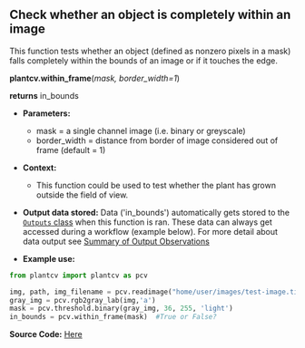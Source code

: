 ## Check whether an object is completely within an image

This function tests whether an object (defined as nonzero pixels in a mask) falls completely within the bounds of an 
image or if it touches the edge.

**plantcv.within_frame**(*mask, border_width=1*)

**returns** in_bounds

- **Parameters:**
    - mask = a single channel image (i.e. binary or greyscale)
    - border_width = distance from border of image considered out of frame (default = 1)

- **Context:**
    - This function could be used to test whether the plant has grown outside the field of view.
- **Output data stored:** Data ('in_bounds') automatically gets stored to the [`Outputs` class](outputs.md) when this function is ran. 
    These data can always get accessed during a workflow (example below). For more detail about data output see 
    [Summary of Output Observations](output_measurements.md#summary-of-output-observations)

- **Example use:**

```python
from plantcv import plantcv as pcv      

img, path, img_filename = pcv.readimage("home/user/images/test-image.tif")
gray_img = pcv.rgb2gray_lab(img,'a')
mask = pcv.threshold.binary(gray_img, 36, 255, 'light')
in_bounds = pcv.within_frame(mask)  #True or False?

```

**Source Code:** [Here](https://github.com/danforthcenter/plantcv/blob/master/plantcv/plantcv/within_frame.py)
